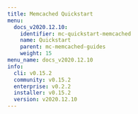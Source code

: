 ```yaml
---
title: Memcached Quickstart
menu:
  docs_v2020.12.10:
    identifier: mc-quickstart-memcached
    name: Quickstart
    parent: mc-memcached-guides
    weight: 15
menu_name: docs_v2020.12.10
info:
  cli: v0.15.2
  community: v0.15.2
  enterprise: v0.2.2
  installer: v0.15.2
  version: v2020.12.10
---
```


